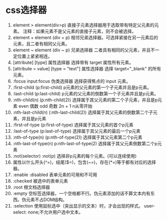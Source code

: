 # css选择器

1. element > element(div>p) 直接子元素选择器用于选取带有特定父元素的元素。
注释：如果元素不是父元素的直接子元素，则不会被选择。
2. element + element (div + p) 相邻兄弟选择器。可选择紧接在另一元素后的元素，且二者有相同父元素。
3. element ~ element (div ~ p) 兄弟选择器 二者具有相同的父元素，并且不一定位置上紧紧相连。
4. [attribute] [type]  属性选择器 选择带有 target 属性所有元素。
5. [attribute = value] [type = "text"] 属性选择器 选择 target="_blank" 的所有元素。
6. :focus input:focus 伪类选择器 选择获得焦点的 input 元素。
7. :first-child (p:first-child) p元素的父元素的第一个子元素并且是p元素。
8. :last-child (p:last-child) p元素的父元素的倒数第一个子元素并且是p元素。
9. :nth-child(n) (p:nth-child(2)) 选择属于其父元素的第二个子元素，并且是p元素 even 偶数 odd 奇数 2n + 1 n从零开始
10. :nth-last-child(n) (:nth-last-child(2)) 选择属于其父元素的倒数第二个子元素，并且是p元素
11. :first-of-type (p:first-of-type) 选择属于其父元素的首个p元素
12. :last-of-type (p:last-of-type) 选择属于其父元素的最后一个p元素
13. :nth-of-type(n) (p:nth-of-type(2)) 选择属于其父元素第二个p元素
14. :nth-last-of-type(n) p:nth-last-of-type(2) 选择属于其父元素倒数第二个p元素
15. :not(selector) :not(p) 选择非p元素的每个元素。(可以连续使用)
16. 属性以什么开头(^=)，结尾($=)，包含(~=)，存在(*=)等于都有对应的选择器。
17. :enable  :disabled 表单元素的可用和不可用
18. :checked 被选中的表单元素
19. :root 根文档选择器
20. :empty 空标签选择器，一个空格都不行。伪元素添加的话不算文本内有东西。伪元素不占DOM结构。
21. :selection 使用鼠标选中（突出显示的文本）时，才会出现的样式。 user-select: none;不允许用户选中文本。
